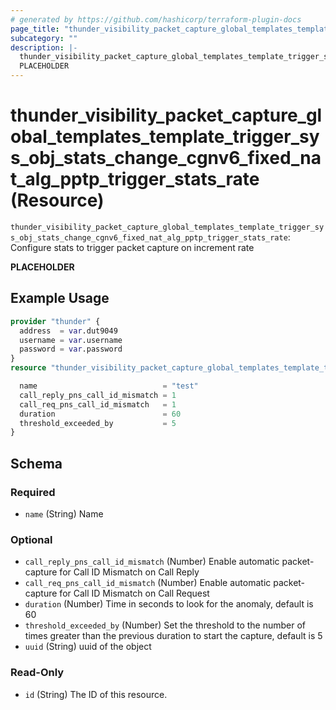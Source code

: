```yaml
---
# generated by https://github.com/hashicorp/terraform-plugin-docs
page_title: "thunder_visibility_packet_capture_global_templates_template_trigger_sys_obj_stats_change_cgnv6_fixed_nat_alg_pptp_trigger_stats_rate Resource - terraform-provider-thunder"
subcategory: ""
description: |-
  thunder_visibility_packet_capture_global_templates_template_trigger_sys_obj_stats_change_cgnv6_fixed_nat_alg_pptp_trigger_stats_rate: Configure stats to trigger packet capture on increment rate
  PLACEHOLDER
---
```


# thunder_visibility_packet_capture_global_templates_template_trigger_sys_obj_stats_change_cgnv6_fixed_nat_alg_pptp_trigger_stats_rate (Resource)

`thunder_visibility_packet_capture_global_templates_template_trigger_sys_obj_stats_change_cgnv6_fixed_nat_alg_pptp_trigger_stats_rate`: Configure stats to trigger packet capture on increment rate

__PLACEHOLDER__

## Example Usage

```terraform
provider "thunder" {
  address  = var.dut9049
  username = var.username
  password = var.password
}
resource "thunder_visibility_packet_capture_global_templates_template_trigger_sys_obj_stats_change_cgnv6_fixed_nat_alg_pptp_trigger_stats_rate" "thunder_visibility_packet_capture_global_templates_template_trigger_sys_obj_stats_change_cgnv6_fixed_nat_alg_pptp_trigger_stats_rate" {

  name                            = "test"
  call_reply_pns_call_id_mismatch = 1
  call_req_pns_call_id_mismatch   = 1
  duration                        = 60
  threshold_exceeded_by           = 5
}
```

<!-- schema generated by tfplugindocs -->
## Schema

### Required

- `name` (String) Name

### Optional

- `call_reply_pns_call_id_mismatch` (Number) Enable automatic packet-capture for Call ID Mismatch on Call Reply
- `call_req_pns_call_id_mismatch` (Number) Enable automatic packet-capture for Call ID Mismatch on Call Request
- `duration` (Number) Time in seconds to look for the anomaly, default is 60
- `threshold_exceeded_by` (Number) Set the threshold to the number of times greater than the previous duration to start the capture, default is 5
- `uuid` (String) uuid of the object

### Read-Only

- `id` (String) The ID of this resource.



